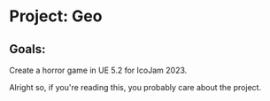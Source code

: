 # Project: Geo

## Goals:

Create a horror game in UE 5.2 for IcoJam 2023.

Alright so, if you're reading this, you probably care about the project.

